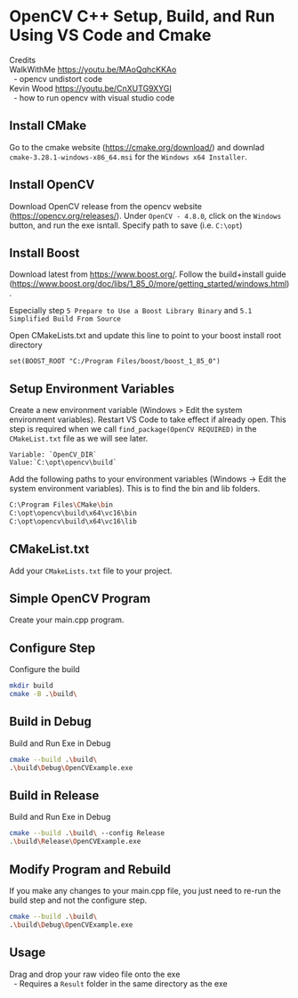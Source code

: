 # OpenCV C++ Setup, Build, and Run Using VS Code and Cmake
Credits</br>
WalkWithMe https://youtu.be/MAoQqhcKKAo</br>
&nbsp;&nbsp;- opencv undistort code</br>
Kevin Wood https://youtu.be/CnXUTG9XYGI</br>
&nbsp;&nbsp;- how to run opencv with visual studio code

## Install CMake
Go to the cmake website (https://cmake.org/download/) and downlad `cmake-3.28.1-windows-x86_64.msi` for the `Windows x64 Installer`.

## Install OpenCV
Download OpenCV release from the opencv website (https://opencv.org/releases/). Under `OpenCV - 4.8.0`, click on the `Windows` button, and run the exe isntall. Specify path to save (i.e. `C:\opt`)

## Install Boost
Download latest from https://www.boost.org/.
Follow the build+install guide (https://www.boost.org/doc/libs/1_85_0/more/getting_started/windows.html).

Especially step `5 Prepare to Use a Boost Library Binary` and `5.1 Simplified Build From Source`

Open CMakeLists.txt and update this line to point to your boost install root directory
```
set(BOOST_ROOT "C:/Program Files/boost/boost_1_85_0")
```

## Setup Environment Variables
Create a new environment variable (Windows > Edit the system environment variables). Restart VS Code to take effect if already open. This step is required when we call `find_package(OpenCV REQUIRED)` in the `CMakeList.txt` file as we will see later.
```
Variable: `OpenCV_DIR`
Value:`C:\opt\opencv\build`
```
Add the following paths to your environment variables (Windows -> Edit the system environment variables). This is to find the bin and lib folders.
```bash
C:\Program Files\CMake\bin
C:\opt\opencv\build\x64\vc16\bin
C:\opt\opencv\build\x64\vc16\lib
```

## CMakeList.txt
Add your `CMakeLists.txt` file to your project.

## Simple OpenCV Program
Create your main.cpp program.

## Configure Step
Configure the build
```bash
mkdir build
cmake -B .\build\
```

## Build in Debug
Build and Run Exe in Debug
```bash
cmake --build .\build\
.\build\Debug\OpenCVExample.exe
```

## Build in Release
Build and Run Exe in Debug
```bash
cmake --build .\build\ --config Release
.\build\Release\OpenCVExample.exe
```

## Modify Program and Rebuild
If you make any changes to your main.cpp file, you just need to re-run the build step and not the configure step.
```bash
cmake --build .\build\
.\build\Debug\OpenCVExample.exe
```

## Usage
Drag and drop your raw video file onto the exe</br>
&nbsp;&nbsp;- Requires a `Result` folder in the same directory as the exe